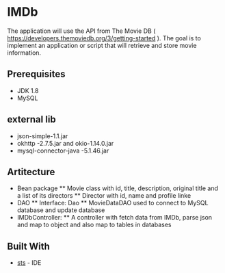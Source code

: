 # IMDb 
The application will use the API from The Movie DB ( https://developers.themoviedb.org/3/getting-started ). The goal is to implement an application or script that will retrieve and store movie information.

## Prerequisites

* JDK 1.8
* MySQL

## external lib
* json-simple-1.1.jar 
* okhttp -2.7.5.jar and okio-1.14.0.jar
* mysql-connector-java -5.1.46.jar

## Artitecture
* Bean package
** Movie class with id, title, description, original title and a list of its directors
** Director with id, name and profile linke
* DAO
** Interface: Dao
** MovieDataDAO used to connect to MySQL database and update database
* IMDbController:
** A controller with fetch data from IMDb, parse json and map to object and also map to tables in databases


## Built With

* [sts](https://spring.io/tools/sts) - IDE
